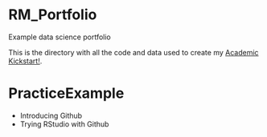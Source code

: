 # RM_Portfolio
Example data science portfolio

This is the directory with all the code and data used to create my [Academic Kickstart!](https://github.com/maingk/academic-kickstart).

# PracticeExample
- Introducing Github
- Trying RStudio with Github
